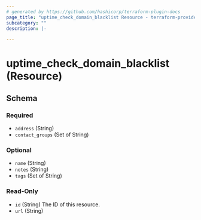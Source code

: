 ```yaml
---
# generated by https://github.com/hashicorp/terraform-plugin-docs
page_title: "uptime_check_domain_blacklist Resource - terraform-provider-uptime"
subcategory: ""
description: |-
  
---
```


# uptime_check_domain_blacklist (Resource)





<!-- schema generated by tfplugindocs -->
## Schema

### Required

- `address` (String)
- `contact_groups` (Set of String)

### Optional

- `name` (String)
- `notes` (String)
- `tags` (Set of String)

### Read-Only

- `id` (String) The ID of this resource.
- `url` (String)


